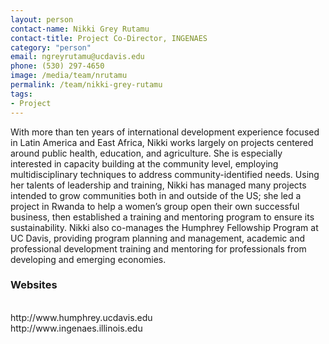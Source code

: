 ```yaml
---
layout: person
contact-name: Nikki Grey Rutamu
contact-title: Project Co-Director, INGENAES
category: "person"
email: ngreyrutamu@ucdavis.edu
phone: (530) 297-4650
image: /media/team/nrutamu
permalink: /team/nikki-grey-rutamu
tags:
- Project
---
```


With more than ten years of international development experience focused in Latin America and East Africa, Nikki works largely on projects centered around public health, education, and agriculture. She is especially interested in capacity building at the community level, employing multidisciplinary techniques to address community-identified needs. Using her talents of leadership and training, Nikki has managed many projects intended to grow communities both in and outside of the US; she led a project in Rwanda to help a women’s group open their own successful business, then established a training and mentoring program to ensure its sustainability. Nikki also co-manages the Humphrey Fellowship Program at UC Davis, providing program planning and management, academic and professional development training and mentoring for professionals from developing and emerging economies.

<h3>Websites</h3>
<br>http://www.humphrey.ucdavis.edu
<br>http://www.ingenaes.illinois.edu
